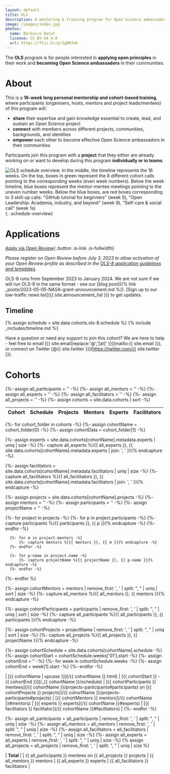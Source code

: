 ```yaml
---
layout: default
title: OLS
description: A mentoring & training program for Open Science ambassadors
image: /images/index.jpg
photos:
  name: Bérénice Batut
  license: CC BY-SA 4.0
  url: https://flic.kr/p/2gHMJah
---
```


The **OLS** program is for people interested in **applying open principles** in their work and **becoming Open Science ambassadors** in their communities.

# About

This is a **16-week long personal mentorship and cohort-based training**, where participants (organisers, hosts, mentors and project leads/mentees) of this program will:
- **share** their expertise and gain knowledge essential to create, lead, and sustain an Open Science project
- **connect** with members across different projects, communities, backgrounds, and identities
- **empower** each other to become effective Open Science ambassadors in their communities

Participants join this program with a **project** that they either are already working on or want to develop during this program **individually or in teams**.

![OLS schedule overview. In the middle, the timeline represents the 16 weeks. On the top, boxes in green represent the 8 different cohort calls pointing to the corresponding weeks (even week numbers). Below the week timeline, blue boxes represent the mentor-mentee meetings pointing to the uneven number weeks. Below the blue boxes, are red boxes corresponding to 3 skill-up calls: "GitHub tutorial for beginners" (week 5), "Open Leadership: Academia, industry, and beyond" (week 9), "Self-care & social call" (week 1s)](/images/schedule.png){: .schedule-overview}

# Applications

[Apply via Open Review](https://openreview.net/group?id=openlifesci.org/Open_Life_Science/2023/Cohort_8){:.button .is-link .is-fullwidth}

*Please register on Open Review before July 3, 2023 to allow activation of your Open Review profile as described in the [OLS-8 application guidelines and templates](https://github.com/open-life-science/application-forms).*

OLS-8 runs from September 2023 to January 2024. We are not sure if we will run OLS-9 in the same format - see our [blog post]({% link _posts/2023-05-05-NASA-grant-announcement.md %}). [Sign up to our low-traffic news list]({{ site.announcement_list }}) to get updates. 

## Timeline

{% assign schedule = site.data.cohorts.ols-8.schedule %}
{% include _includes/timeline.md %}

Have a question or need any support to join this cohort?
We are here to help - feel free to email [{{ site.email|replace:'@','[at]' }}](mailto:{{ site.email }}), or connect on Twitter [@{{ site.twitter }}](https://twitter.com/{{ site.twitter }}).

# Cohorts
{%- assign all_participants = '' -%}
{%- assign all_mentors = '' -%}
{%- assign all_experts = '' -%}
{%- assign all_facilitators = '' -%}
{%- assign all_projects = '' -%}
{%- assign cohorts = site.data.cohorts | sort -%}

<!-- A table to summarise all cohorts data. It populates automatically from the loops-->
| Cohort | Schedule | Projects | Mentors | Experts | Facilitators |
| --- | --- | --- | --- | --- | --- |

<!-- Loop through cohorts folder. Store the result of the first iteration as cohort name and 
the second iteration as the data contained in the cohort's files-->
{%- for cohort_folder in cohorts -%}
  {%- assign cohortName = cohort_folder[0] -%}
  {%- assign cohortData = cohort_folder[1] -%}

  <!--Extract a list of experts for the cohort, remove duplicates and calculate size-->
  {%- assign experts = site.data.cohorts[cohortName].metadata.experts | uniq | size -%}
  {%- capture all_experts %}{{ all_experts }}, {{ site.data.cohorts[cohortName].metadata.experts | join: ', ' }}{% endcapture -%}

  <!--Extract facilitators, remove duplicates and calculate size-->
  {%- assign facilitators = site.data.cohorts[cohortName].metadata.facilitators | uniq | size -%}
  {%- capture all_facilitators %}{{ all_facilitators }}, {{ site.data.cohorts[cohortName].metadata.facilitators | join: ', ' }}{% endcapture -%}

  <!--Loop through projects to retrieve mentors, participants and project names -->
  {%- assign projects = site.data.cohorts[cohortName].projects -%}
  {%- assign mentors = '' -%}
  {%- assign participants = '' -%}
  {%- assign projectName = '' -%}

  {%- for project in projects -%}
      {%- for p in project.participants -%}
          {%- capture participants %}{{ participants }}, {{ p }}{% endcapture -%}
      {%- endfor -%}

      {%- for m in project.mentors -%}
          {%- capture mentors %}{{ mentors }}, {{ m }}{% endcapture -%}
      {%- endfor -%}

      {%- for p-name in project.name -%}
          {%- capture projectName %}{{ projectName }}, {{ p-name }}{% endcapture -%}
      {%- endfor -%}
  {%- endfor %}

  <!--Calculate the number of mentors, mentees and projects per cohort; store in separate variables-->
  {%- assign cohortMentors = mentors | remove_first: ', ' | split: ", " | uniq | sort | size -%}
  {%- capture all_mentors %}{{ all_mentors }}, {{ mentors }}{% endcapture -%}

  {%- assign cohortParticipants = participants | remove_first: ', ' | split: ", " | uniq | sort | size -%}
  {%- capture all_participants %}{{ all_participants }}, {{ participants }}{% endcapture -%}

  {%- assign cohortProjects = projectName | remove_first: ', ' | split: ", " | uniq | sort | size -%}
  {%- capture all_projects %}{{ all_projects }}, {{ projectName }}{% endcapture -%}

  <!--Extract the schedule (start and end dates) for each cohort-->
  {%- assign cohortSchedule = site.data.cohorts[cohortName].schedule -%}
  {%- assign cohortStart = cohortSchedule.weeks['01'].start -%}
  {%- assign cohortEnd = '' -%}
  {%- for week in cohortSchedule.weeks -%}
      {%- assign cohortEnd = week[1].start -%}
  {%- endfor -%}

| [{{ cohortName | upcase }}](/{{ cohortName }}.html) | [{{ cohortStart }} - {{ cohortEnd }}](/_{{ cohortName }}/schedule) | [{{ cohortParticipants }} mentees](/{{ cohortName }}/projects-participants#participants) on [{{ cohortProjects }} projects](/{{ cohortName }}/projects-participants#projects) | [{{ cohortMentors }} mentors](/{{ cohortName }}#mentors) | [{{ experts }} experts](/{{ cohortName }}#experts) | [{{ facilitators }} facilitator](/{{ cohortName }}#facilitators) |
{%- endfor -%}

<!--Calculate the total number of participants, mentors, facilitators, experts, projects for ALL cohorts-->
{%- assign all_participants = all_participants | remove_first: ', ' | split: ", " | uniq | size -%}
{%- assign all_mentors = all_mentors | remove_first: ', ' | split: ", " | uniq | size -%}
{%- assign all_facilitators = all_facilitators | remove_first: ', ' | split: ", " | uniq | size -%}
{%- assign all_experts = all_experts | remove_first: ', ' | split: ", " | uniq | size -%}
{% assign all_projects = all_projects | remove_first: ', ' | split: ", " | uniq | size %}

| **Total** | | {{ all_participants }} mentees on {{ all_projects }} projects | {{ all_mentors }} mentors | {{ all_experts }} experts | {{ all_facilitators }} facilitators |
